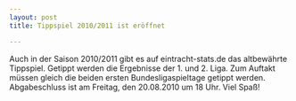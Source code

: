 ```yaml
---
layout: post
title: Tippspiel 2010/2011 ist eröffnet

---
```


Auch in der Saison 2010/2011 gibt es auf eintracht-stats.de das altbewährte Tippspiel. Getippt werden die Ergebnisse der 1. und 2. Liga. Zum Auftakt müssen gleich die beiden ersten Bundesligaspieltage getippt werden. Abgabeschluss ist am Freitag, den 20.08.2010 um 18 Uhr. Viel Spaß!


